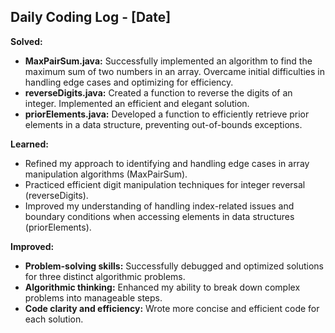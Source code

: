 ## Daily Coding Log - [Date]

**Solved:**

* **MaxPairSum.java:**  Successfully implemented an algorithm to find the maximum sum of two numbers in an array.  Overcame initial difficulties in handling edge cases and optimizing for efficiency.
* **reverseDigits.java:** Created a function to reverse the digits of an integer.  Implemented an efficient and elegant solution.
* **priorElements.java:** Developed a function to efficiently retrieve prior elements in a data structure, preventing out-of-bounds exceptions.


**Learned:**

* Refined my approach to identifying and handling edge cases in array manipulation algorithms (MaxPairSum).
* Practiced efficient digit manipulation techniques for integer reversal (reverseDigits).
* Improved my understanding of handling index-related issues and boundary conditions when accessing elements in data structures (priorElements).


**Improved:**

* **Problem-solving skills:**  Successfully debugged and optimized solutions for three distinct algorithmic problems.
* **Algorithmic thinking:** Enhanced my ability to break down complex problems into manageable steps.
* **Code clarity and efficiency:**  Wrote more concise and efficient code for each solution.